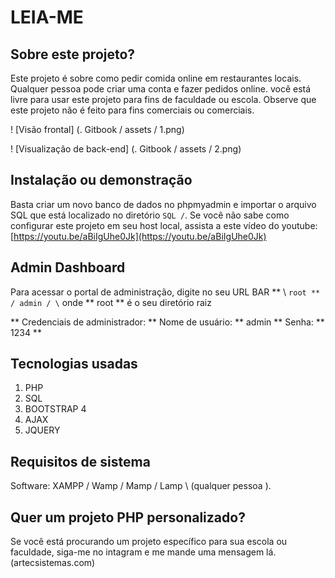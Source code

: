 # LEIA-ME

## Sobre este projeto?

Este projeto é sobre como pedir comida online em restaurantes locais. Qualquer pessoa pode criar uma conta e fazer pedidos online. você está livre para usar este projeto para fins de faculdade ou escola. Observe que este projeto não é feito para fins comerciais ou comerciais.

! [Visão frontal] (. Gitbook / assets / 1.png)

! [Visualização de back-end] (. Gitbook / assets / 2.png)

## Instalação ou demonstração

Basta criar um novo banco de dados no phpmyadmin e importar o arquivo SQL que está localizado no diretório `SQL /`. Se você não sabe como configurar este projeto em seu host local, assista a este vídeo do youtube: [https://youtu.be/aBiIgUhe0Jk](https://youtu.be/aBiIgUhe0Jk)

## Admin Dashboard

Para acessar o portal de administração, digite no seu URL BAR ** \ `root ** / admin / \` onde ** root ** é o seu diretório raiz

 ** Credenciais de administrador: ** Nome de usuário: ** admin ** Senha: ** 1234 **

## Tecnologias usadas

1. PHP
2. SQL
3. BOOTSTRAP 4
4. AJAX
5. JQUERY

## Requisitos de sistema

Software: XAMPP / Wamp / Mamp / Lamp \ (qualquer pessoa \).

## Quer um projeto PHP personalizado?

Se você está procurando um projeto específico para sua escola ou faculdade, siga-me no intagram e me mande uma mensagem lá. (artecsistemas.com)
